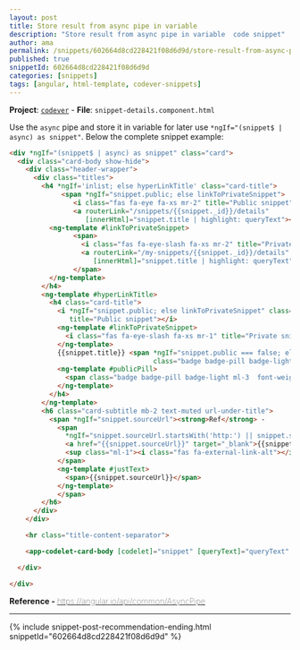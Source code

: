 ```yaml
---
layout: post
title: Store result from async pipe in variable
description: "Store result from async pipe in variable  code snippet"
author: ama
permalink: /snippets/602664d8cd228421f08d6d9d/store-result-from-async-pipe-in-variable
published: true
snippetId: 602664d8cd228421f08d6d9d
categories: [snippets]
tags: [angular, html-template, codever-snippets]
---
```


**Project**: [`codever`](https://github.com/codeverland/codever) - **File**:  `snippet-details.component.html`

Use the `async` pipe and store it in variable for later use `*ngIf="(snippet$ | async) as snippet"`. Below the complete snippet example:

```html
<div *ngIf="(snippet$ | async) as snippet" class="card">
  <div class="card-body show-hide">
    <div class="header-wrapper">
      <div class="titles">
        <h4 *ngIf='inlist; else hyperLinkTitle' class="card-title">
             <span *ngIf="snippet.public; else linkToPrivateSnippet">
                <i class="fas fa-eye fa-xs mr-2" title="Public snippet"></i>
                <a routerLink="/snippets/{{snippet._id}}/details"
                   [innerHtml]="snippet.title | highlight: queryText"></a> </span>
          <ng-template #linkToPrivateSnippet>
                <span>
                  <i class="fas fa-eye-slash fa-xs mr-2" title="Private snippet"></i>
                  <a routerLink="/my-snippets/{{snippet._id}}/details"
                     [innerHtml]="snippet.title | highlight: queryText"></a>
                </span>
          </ng-template>
        </h4>
        <ng-template #hyperLinkTitle>
          <h4 class="card-title">
            <i *ngIf="snippet.public; else linkToPrivateSnippet" class="fas fa-eye fa-xs mr-1"
               title="Public snippet"></i>
            <ng-template #linkToPrivateSnippet>
              <i class="fas fa-eye-slash fa-xs mr-1" title="Private snippet"></i>
            </ng-template>
            {{snippet.title}} <span *ngIf="snippet.public === false; else publicPill"
                                    class="badge badge-pill badge-light ml-3 font-weight-normal">Private</span>
            <ng-template #publicPill>
              <span class="badge badge-pill badge-light ml-3  font-weight-normal">Public</span>
            </ng-template>
          </h4>
        </ng-template>
        <h6 class="card-subtitle mb-2 text-muted url-under-title">
          <span *ngIf="snippet.sourceUrl"><strong>Ref</strong> -
            <span
              *ngIf="snippet.sourceUrl.startsWith('http:') || snippet.sourceUrl.startsWith('https:'); else justText">
              <a href="{{snippet.sourceUrl}}" target="_blank">{{snippet.sourceUrl}}</a>
              <sup class="ml-1"><i class="fas fa-external-link-alt"></i></sup>
            </span>
            <ng-template #justText>
              <span>{{snippet.sourceUrl}}</span>
            </ng-template>
            </span>
        </h6>
      </div>
    </div>

    <hr class="title-content-separator">

    <app-codelet-card-body [codelet]="snippet" [queryText]="queryText" [inList]="inlist"></app-codelet-card-body>

  </div>

</div>

```

<span style="font-size: 0.9rem">
  <strong>Reference - </strong>
  <a href="https://angular.io/api/common/AsyncPipe" target="_blank" style="font-weight: lighter">
     https://angular.io/api/common/AsyncPipe
  </a>
</span>

<hr/>


 {% include snippet-post-recommendation-ending.html snippetId="602664d8cd228421f08d6d9d" %}
